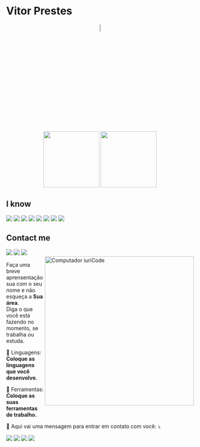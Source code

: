<h1>Vitor Prestes </h1>
<p align='center'>
  <img width="7%"  src="https://media.giphy.com/media/KzJkzjggfGN5Py6nkT/source.gif" />
</p>
 <div align="center" display="flex">
  <img height="150em" src="https://github-readme-stats.vercel.app/api?username=vitorprestez&show_icons=true&theme=dark&include_all_commits=true&count_private=true"/>
  <img height="150em" src="https://github-readme-stats.vercel.app/api/top-langs/?username=vitorprestez&layout=compact&langs_count=7&theme=dark"/>
 </div>
<h2>I know</h2>
<div display='flex'>
  <img src='https://img.shields.io/badge/HTML5-E34F26?style=for-the-badge&logo=html5&logoColor=white' /> 
  <img src='https://img.shields.io/badge/CSS3-1572B6?style=for-the-badge&logo=css3&logoColor=white'/>
  <img src='https://img.shields.io/badge/JavaScript-F7DF1E?style=for-the-badge&logo=javascript&logoColor=black'/>
  <img src='https://img.shields.io/badge/TypeScript-007ACC?style=for-the-badge&logo=typescript&logoColor=white'/>
  <img src='https://img.shields.io/badge/React-20232A?style=for-the-badge&logo=react&logoColor=61DAFB'/>
  <img src='https://img.shields.io/badge/styled--components-DB7093?style=for-the-badge&logo=styled-components&logoColor=white'/>
  <img src='https://img.shields.io/badge/Material--UI-0081CB?style=for-the-badge&logo=material-ui&logoColor=white'/>
  <img src='https://img.shields.io/badge/Redux-593D88?style=for-the-badge&logo=redux&logoColor=white'/>
 </div>

<h2>Contact me</h2>
 <div>
   <a href='https://www.instagram.com/vitorprestez/'><img src='https://img.shields.io/badge/Instagram-E4405F?style=for-the-badge&logo=instagram&logoColor=white'/></a>
   <a href='https://www.facebook.com/vitorprestez'><img src='https://img.shields.io/badge/Facebook-1877F2?style=for-the-badge&logo=facebook&logoColor=white'/></a>
   <a href='https://www.linkedin.com/in/vitorprestez/'><img src='https://img.shields.io/badge/LinkedIn-0077B5?style=for-the-badge&logo=linkedin&logoColor=white'></a>
 </div>
<img src="https://64.media.tumblr.com/86fd653c0ab8d14231dafe99c79a3116/569bcdf8ed0f2396-3c/s500x750/d90f913448bed233915e74372947533140df48fd.gifv" min-width="400px" max-width="400px" width="400px" align="right" alt="Computador iuriCode">

<p align="left"> 
  Faça uma breve aprensentação sua com o seu nome e não esqueça a <strong>Sua área</strong>.<br>
  Diga o que você está fazendo no momento, se trabalha ou estuda.
</p>

<p align="left">
  🦄 Linguagens: <strong>Coloque as linguagens que você desenvolve.</strong>
</p>

<p align="left">
  💼 Ferramentas: <strong>Coloque as suas ferramentas de trabalho.</strong>
</p>

<p align="left">
  💌 Aqui vai uma mensagem para entrar em contato com você: ⤵️
</p>

<p align="left">
  <a href="#" alt="Gmail">
  <img src="https://img.shields.io/badge/-Gmail-FF0000?style=flat-square&labelColor=FF0000&logo=gmail&logoColor=white&link=LINK-DO-SEU-EMAIL" /></a>

  <a href="#" alt="Linkedin">
  <img src="https://img.shields.io/badge/-Linkedin-0e76a8?style=flat-square&logo=Linkedin&logoColor=white&link=LINK-DO-SEU-LINKEDIN" /></a>

  <a href="#" alt="WhatsApp">
  <img src="https://img.shields.io/badge/-WhatsApp-25d366?style=flat-square&labelColor=25d366&logo=whatsapp&logoColor=white&link=API-DO-SEU-WHATSAPP"/></a>

  <a href="#" alt="Facebook">
  <img src="https://img.shields.io/badge/-Facebook-3b5998?style=flat-square&labelColor=3b5998&logo=facebook&logoColor=white&link=LINK-DO-SEU-FACEBOOK"/></a>

  <a href="#" alt="Instagram">
</p>  

